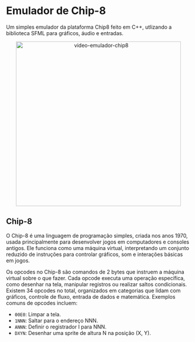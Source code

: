 # Emulador de Chip-8
Um simples emulador da plataforma Chip8 feito em C++, utlizando a biblioteca SFML para gráficos, áudio e entradas.

<div align="center">
  <img src="https://github.com/user-attachments/assets/9a3c2e85-c9e1-40ed-b949-d39f989ad295" alt="video-emulador-chip8" height="450">
</div>

## Chip-8
O Chip-8 é uma linguagem de programação simples, criada nos anos 1970, usada principalmente para desenvolver jogos em computadores e consoles antigos. Ele funciona como uma máquina virtual, interpretando um conjunto reduzido de instruções para controlar gráficos, som e interações básicas em jogos. 

Os opcodes no Chip-8 são comandos de 2 bytes que instruem a máquina virtual sobre o que fazer. Cada opcode executa uma operação específica, como desenhar na tela, manipular registros ou realizar saltos condicionais. Existem 34 opcodes no total, organizados em categorias que lidam com gráficos, controle de fluxo, entrada de dados e matemática. Exemplos comuns de opcodes incluem:

- `00E0`: Limpar a tela.
- `1NNN`: Saltar para o endereço NNN.
- `ANNN`: Definir o registrador I para NNN.
- `DXYN`: Desenhar uma sprite de altura N na posição (X, Y).
